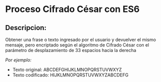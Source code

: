 # Proceso Cifrado César con ES6
 
## Descripcion:

Obtener una frase o texto ingresado por el usuario y devuelver el mismo mensaje, pero encriptado según el algoritmo de Cifrado César con el parámetro de desplazamiento de 33 espacios hacia la derecha

_Por ejemplo:_

* Texto original: ABCDEFGHIJKLMNOPQRSTUVWXYZ
* Texto codificado: HIJKLMNOPQRSTUVWXYZABCDEFG
 



